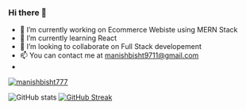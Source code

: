 ### Hi there 👋

- 🔭 I’m currently working on Ecommerce Webiste using MERN Stack
- 🌱 I’m currently learning React
- 👯 I’m looking to collaborate on Full Stack developement
- 📫 You can contact me at manishbisht9711@gmail.com
- 
<p align="left"> <a href="https://github.com/ryo-ma&theme=onedark/github-profile-trophy"><img src="https://github-profile-trophy.vercel.app/?username=manishbisht777" alt="manishbisht777" /></a> </p>

![GitHub stats](https://github-readme-stats.vercel.app/api?username=ManishBisht777&show_icons=true&theme=tokyonight)
[![GitHub Streak](http://github-readme-streak-stats.herokuapp.com?user=ManishBisht777&theme=onedark&hide_border=true&date_format=M%20j%5B%2C%20Y%5D&fire=DD2727&ring=CA40DD)](https://git.io/streak-stats)
 


